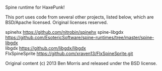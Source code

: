 Spine runtime for HaxePunk!

This port uses code from several other projects, listed below, which are 
BSD/Apache licensed. Original licenses reserved.

spinehx         https://github.com/nitrobin/spinehx
spine-libgdx    https://github.com/EsotericSoftware/spine-runtimes/tree/master/spine-libgdx  
libgdx          https://github.com/libgdx/libgdx  
FlxSpineSprite  https://github.com/xraven13/FlxSpineSprite.git  

Original content (c) 2013 Ben Morris and released under the BSD license.
